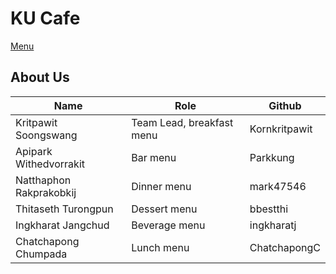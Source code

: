 # KU Cafe

[Menu](menu.md)

## About Us

| Name                    | Role                      | Github        |
| ----------------------- | ------------------------- | ------------- |
| Kritpawit Soongswang    | Team Lead, breakfast menu | Kornkritpawit |
| Apipark Withedvorrakit  | Bar menu                | Parkkung      |
| Natthaphon Rakprakobkij | Dinner menu               | mark47546     |
| Thitaseth Turongpun     | Dessert menu              | bbestthi      |
| Ingkharat Jangchud      | Beverage menu             | ingkharatj    |
| Chatchapong Chumpada      |Lunch menu               |ChatchapongC|